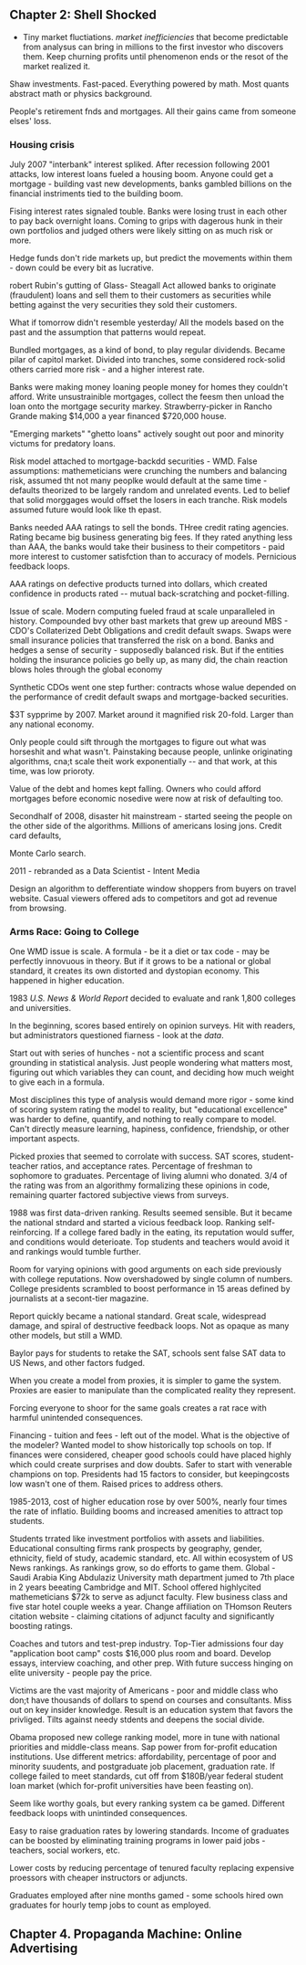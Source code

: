 ## Chapter 2: Shell Shocked

- Tiny market fluctiations. *market inefficiencies* that become predictable from analysus can bring in millions to the first investor who discovers them. Keep churning profits until phenomenon ends or the resot of the market realized it.

Shaw investments. Fast-paced. Everything powered by math. Most quants abstract math or physics background. 

People's retirement fnds and mortgages. All their gains came from someone elses' loss. 

### Housing crisis

July 2007 "interbank" interest spliked. After recession following 2001 attacks, low interest loans fueled a housing boom. Anyone could get a mortgage - building vast new developments, banks gambled billions on the financial instriments tied to the building boom.

Fising interest rates signaled touble. Banks were losing trust in each other to pay back overnight loans. Coming to grips with dagerous hunk in their own portfolios and judged others were likely sitting on as much risk or more.

Hedge funds don't ride markets up, but predict the movements within them - down could be every bit as lucrative.

robert Rubin's gutting of Glass- Steagall Act allowed banks to originate (fraudulent) loans and sell them to their customers as securities while betting against the very securities they sold their customers.

What if tomorrow didn't resemble yesterday/ All the models based on the past and the assumption that patterns would repeat. 

Bundled mortgages, as a kind of bond, to play regular dividends. Became pilar of capitol market. Divided into tranches, some considered rock-solid others carried more risk - and a higher interest rate.

Banks were making money loaning people money for homes they couldn't afford. Write unsustrainible mortgages, collect the feesm then unload the loan onto the mortgage security markey. Strawberry-picker in Rancho Grande making $14,000 a year financed $720,000 house.

"Emerging markets" "ghetto loans" actively sought out poor and minority victums for predatory loans.

Risk model attached to mortgage-backdd securities - WMD. False assumptions: mathemeticians were crunching the numbers and balancing risk, assumed tht not many peoplke would default at the same time - defaults theorized to be largely random and unrelated events. Led to belief that solid morggages would offset the losers in each tranche. Risk models assumed future would look like th epast.

Banks needed AAA ratings to sell the bonds. THree credit rating agencies. Rating became big business generating big fees. If they rated anything less than AAA, the banks would take their business to their competitors - paid more interest to customer satisfction than to accuracy of models. Pernicious feedback loops. 

AAA ratings on defective products turned into dollars, which created confidence in products rated -- mutual back-scratching and pocket-filling. 

Issue of scale. Modern computing fueled fraud at scale unparalleled in history. Compounded bvy other bast markets that grew up areound MBS - CDO's Collaterized Debt Obligations and credit default swaps. Swaps were small insurance policies that transferred the risk on a bond. Banks and hedges a sense of security - supposedly balanced risk. But if the entities holding the insurance policies go belly up, as many did, the chain reaction blows holes through the global economy

Synthetic CDOs went one step further: contracts whose walue depended on the performance of credit default swaps and mortgage-backed securities.

$3T sypprime by 2007. Market around it magnified risk 20-fold. Larger than any national economy.

Only people could sift through the mortgages to figure out what was horseshit and what wasn't. Painstaking because people, unlinke originating algorithms, cna;t scale theit work exponentially -- and that work, at this time, was low prioroty.

Value of the debt and homes kept falling. Owners who could afford mortgages before economic nosedive were now at risk of defaulting too. 

Secondhalf of 2008, disaster hit mainstream - started seeing the people on the other side of the algorithms. Millions of americans losing jons. Credit card defaults, 

Monte Carlo search. 

2011 - rebranded as a Data Scientist - Intent Media

Design an algorithm to defferentiate window shoppers from buyers on travel website. Casual viewers offered ads to competitors and got ad revenue from browsing. 

### Arms Race: Going to College

One WMD issue is scale. A formula - be it a diet or tax code - may be perfectly innovuous in theory. But if it grows to be a national or global standard, it creates its own distorted and dystopian economy. This happened in higher education.

1983 *U.S. News & World Report* decided to evaluate and rank 1,800 colleges and universities. 

In the beginning, scores based entirely on opinion surveys. Hit with readers, but administrators questioned fiarness - look at the *data*.

Start out with series of hunches - not a scientific process and scant grounding in statistical analysis. Just people wondering what matters most, figuring out which variables they can count, and deciding how much weight to give each in a formula.

Most disciplines this type of analysis would demand more rigor - some kind of scoring system rating the model to reality, but "educational excellence" was harder to define, quantify, and nothing to really compare to model. Can't directly measure learning, hapiness, confidence, friendship, or other important aspects.

Picked proxies that seemed to corrolate with success. SAT scores, student-teacher ratios, and acceptance rates. Percentage of freshman to sophomore to graduates. Percentage of living alumni who donated. 3/4 of the rating was from an algorithmy formalizing these opinions in code, remaining quarter factored subjective views from surveys.

1988 was first data-driven ranking. Results seemed sensible. But it became the national stndard and started a vicious feedback loop. Ranking self-reinforcing. If a college fared badly in the eating, its reputation would suffer, and conditions would deterioate. Top students and teachers would avoid it and rankings would tumble further.

Room for varying opinions with good arguments on each side previously with college reputations. Now overshadowed by single column of numbers. College presidents scrambled to boost performance in 15 areas defined by journalists at a secont-tier magazine.

Report quickly became a national standard. Great scale, widespread damage, and spiral of destructive feedback loops. Not as opaque as many other models, but still a WMD.

Baylor pays for students to retake the SAT, schools sent false SAT data to US News, and other factors fudged.

When you create a model from proxies, it is simpler to game the system. Proxies are easier to manipulate than the complicated reality they represent.

Forcing everyone to shoor for the same goals creates a rat race with harmful unintended consequences. 

Financing - tuition and fees - left out of the model. What is the objective of the modeler? Wanted model to show historically top schools on top. If finances were considered, cheaper good schools could have placed highly which could create surprises and dow doubts. Safer to start with venerable champions on top. Presidents had 15 factors to consider, but keepingcosts low wasn't one of them. Raised prices to address others.

1985-2013, cost of higher education rose by over 500%, nearly four times the rate of inflatio. Building booms and increased amenities to attract top students. 

Students trrated like investment portfolios with assets and liabilities. Educational consulting firms rank prospects by geography, gender, ethnicity, field of study, academic standard, etc. All within ecosystem of US News rankings. As rankings grow, so do efforts to game them. Global - Saudi Arabia King Abdulaziz University math department jumed to 7th place in 2 years beeating Cambridge and MIT. School offered highlycited mathemeticians $72k to serve as adjunct faculty. Flew business class and five star hotel couple weeks a year. Change affiliation on THomson Reuters citation website - claiming citations of adjunct faculty and significantly boosting ratings.

Coaches and tutors and test-prep industry. Top-Tier admissions four day "application boot camp" costs $16,000 plus room and board. Develop essays, interview coaching, and other prep. With future success hinging on elite university - people pay the price.

Victims are the vast majority of Americans - poor and middle class who don;t have thousands of dollars to spend on courses and consultants. Miss out on key insider knowledge. Result is an education system that favors the privliged. Tilts against needy stdents and deepens the social divide.

Obama proposed new college ranking model, more in tune with national priorities and middle-class means. Sap power from for-profit education institutions. Use different metrics: affordability, percentage of poor and minority suudents, and postgraduate job placement, graduation rate. If college failed to meet standards, cut off from $180B/year federal student loan market (which for-profit universities have been feasting on).

Seem like worthy goals, but every ranking system ca be gamed. Different feedback loops with unintinded consequences.

Easy to raise graduation rates by lowering standards. Income of graduates can be boosted by eliminating training programs in lower paid jobs - teachers, social workers, etc.

Lower costs by reducing percentage of tenured faculty replacing expensive proessors with cheaper instructors or adjuncts.

Graduates employed after nine months gamed - some schools hired own graduates for hourly temp jobs to count as employed.

## Chapter 4. Propaganda Machine: Online Advertising
